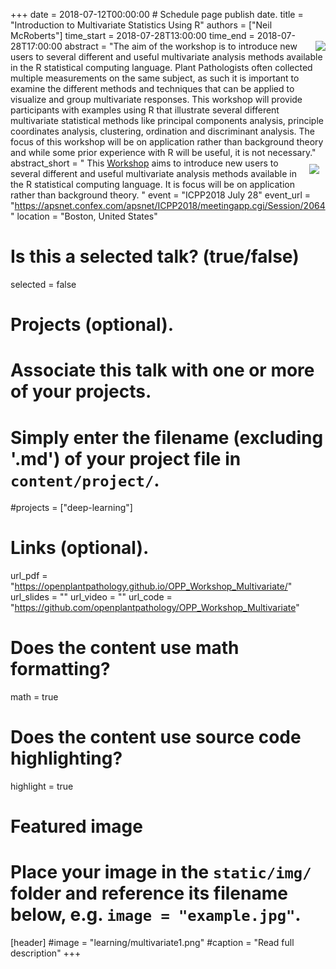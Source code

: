 +++
date = 2018-07-12T00:00:00   # Schedule page publish date.
title = "Introduction to Multivariate Statistics Using R"
authors = ["Neil McRoberts"]
time_start = 2018-07-28T13:00:00
time_end = 2018-07-28T17:00:00
abstract = "<img src = '/img/learning/multivariate3.png' align=right>The aim of the workshop is to introduce new users to several different and useful multivariate analysis methods available in the R statistical computing language. Plant Pathologists often collected multiple measurements on the same subject, as such it is important to examine the different methods and techniques that can be applied to visualize and group multivariate responses. This workshop will provide participants with examples using R that illustrate several different multivariate statistical methods like principal components analysis, principle coordinates analysis, clustering, ordination and discriminant analysis. The focus of this workshop will be on application rather than background theory and while some prior experience with R will be useful, it is not necessary."
abstract_short = "<img style = 'margin: 10px' src = '/img/learning/multivariate2.png' align=right> This [Workshop](https://openplantpathology.github.io/OPP_Workshop_Multivariate/) aims to introduce new users to several different and useful multivariate analysis methods available in the R statistical computing language. It is focus will be on application rather than background theory. "
event = "ICPP2018 July 28"
event_url = "https://apsnet.confex.com/apsnet/ICPP2018/meetingapp.cgi/Session/2064"
location = "Boston, United States"

# Is this a selected talk? (true/false)
selected = false

# Projects (optional).
#   Associate this talk with one or more of your projects.
#   Simply enter the filename (excluding '.md') of your project file in `content/project/`.
#projects = ["deep-learning"]

# Links (optional).
url_pdf = "https://openplantpathology.github.io/OPP_Workshop_Multivariate/"
url_slides = ""
url_video = ""
url_code = "https://github.com/openplantpathology/OPP_Workshop_Multivariate"

# Does the content use math formatting?
math = true

# Does the content use source code highlighting?
highlight = true

# Featured image
# Place your image in the `static/img/` folder and reference its filename below, e.g. `image = "example.jpg"`.
[header]
#image = "learning/multivariate1.png"
#caption = "Read full description"
+++

